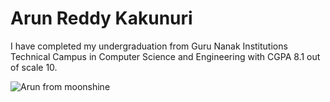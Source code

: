# Arun Reddy Kakunuri
I have completed my undergraduation from Guru Nanak Institutions Technical Campus in Computer Science and Engineering with CGPA 8.1 out of scale 10.

![Arun from moonshine](C:\Users\S544721\Desktop\webapps-repos\assignment2-Kakunuri\Arun.PNG)